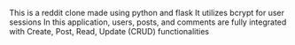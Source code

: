 This is a reddit clone made using python and flask
It utilizes bcrypt for user sessions
In this application, users, posts, and comments are fully integrated with Create, Post, Read, Update (CRUD) functionalities
